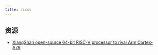 ```yaml
---
title: riscv
---
```


## 资源

* [XiangShan open-source 64-bit RISC-V processor to rival Arm Cortex-A76](https://news.ycombinator.com/item?id=27737718)